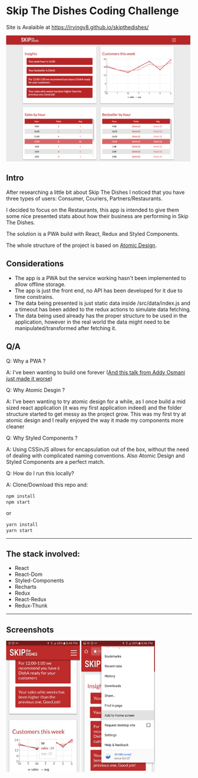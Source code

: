 # Skip The Dishes Coding Challenge

Site is Avalaible at https://irvingv8.github.io/skipthedishes/

<img src="./images/intro.jpg" width="500" />

## Intro

After researching a little bit about Skip The Dishes I noticed that you have
three types of users: Consumer, Couriers, Partners/Restaurants.

I decided to focus on the Restaurants, this app is intended to give them some
nice presented stats about how their business are performing in Skip The Dishes.

The solution is a PWA build with React, Redux and Styled Components.

The whole structure of the project is based on
[Atomic Design](http://atomicdesign.bradfrost.com/chapter-1/).

## Considerations

* The app is a PWA but the service working hasn't been implemented to allow
  offline storage.
* The app is just the front end, no API has been developed for it due to time
  constrains.
* The data being presented is just static data inside /src/data/index.js and a
  timeout has been added to the redux actions to simulate data fetching.
* The data being used already has the proper structure to be used in the
  application, however in the real world the data might need to be
  manipulated/transformed after fetching it.

## Q/A

Q: Why a PWA ?

A: I've been wanting to build one forever
([And this talk from Addy Osmani just made it worse](https://www.youtube.com/watch?v=aCMbSyngXB4))

Q: Why Atomic Desgin ?

A: I've been wanting to try atomic design for a while, as I once build a mid
sized react application (it was my first application indeed) and the folder
structure started to get messy as the project grow. This was my first try at
atomic design and I really enjoyed the way it made my components more cleaner

Q: Why Styled Components ?

A: Using CSSinJS allows for encapsulation out of the box, without the need of
dealing with complicated naming conventions. Also Atomic Design and Styled
Components are a perfect match.

Q: How do I run this locally?

A: Clone/Download this repo and:

```
npm install
npm start
```

or

```
yarn install
yarn start
```

---

## The stack involved:

* React
* React-Dom
* Styled-Components
* Recharts
* Redux
* React-Redux
* Redux-Thunk

---

## Screenshots

<img src="./images/app-standalone.jpeg" width="200" />

<img src="./images/add-to-homescreen.jpeg" width="200" />
